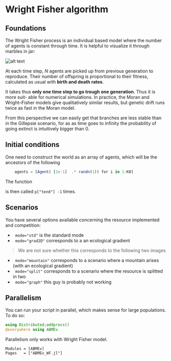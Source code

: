 # Wright  Fisher algorithm
## Foundations

The Wright Fisher process is an individual based model where the number of agents is constant through time. It is helpful to visualize it through marbles in jar:

![alt text](https://upload.wikimedia.org/wikipedia/commons/0/0b/Random_sampling_genetic_drift.svg)

At each time step, $`N`$ agents are picked up from previous generation to reproduce. Their number of offspring is proportional to their fitness, calculated as usual with **birth and death rates**.

It takes thus **only one time step to go trough one generation**. Thus it is more suit- able for numerical simulations. In practice, the Moran and Wright–Fisher models give qualitatively similar results, but genetic drift runs twice as fast in the Moran model.


From this perspective we can easily get that branches are less stable than in the Gillepsie scenario, for as as time goes to infinity the probability of going extinct is intuitively bigger than 0.


## Initial conditions
One need to construct the world as an array of agents, which will be the ancestors of the following
```julia
    agents = [Agent( [2e-1]  .* randn(1)) for i in 1:K0]
```
The function

is then called `p["tend"] -1` times.
## Scenarios
You have several options available concerning the resource implemented and competition:
- ``` mode="std"``` is the standard mode
- ``` mode="grad2D"``` corresponds to a an ecological gradient
>We are not sure whether this corresponds to the following two images
- ``` mode="mountain"``` corresponds to a scenario where a mountain arises (with an ecological gradient)
- ``` mode="split"``` corresponds to a scenario where the resource is splitted in two
- ``` mode="graph"``` this guy is probably not working

## Parallelism
You can run your script in parallel, which makes sense for large populations. To do so:
```julia
using Distributed;addprocs()
@everywhere using ABMEv
```
Parallelism only works with Wright Fisher model.


```@autodocs
Modules = [ABMEv]
Pages   = ["ABMEv_WF.jl"]
```

